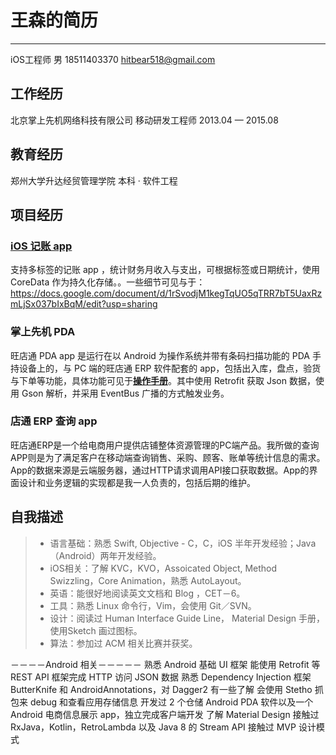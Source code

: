 # 王森的简历

---

iOS工程师 男 18511403370 [hitbear518@gmail.com](mailto:hitbear518@gmail.com)

## 工作经历
北京掌上先机网络科技有限公司
移动研发工程师 2013.04 — 2015.08

## 教育经历
郑州大学升达经贸管理学院
本科 · 软件工程

## 项目经历
### [iOS 记账 app](https://github.com/hitbear518/SwiftAccountBook)
支持多标签的记账 app ，统计财务月收入与支出，可根据标签或日期统计，使用 CoreData 作为持久化存储。。一些细节可见与于：https://docs.google.com/document/d/1rSvodjM1kegTqUO5qTRR7bT5UaxRzmLjSx037bIxBqM/edit?usp=sharing

### 掌上先机 PDA
旺店通 PDA app 是运行在以 Android 为操作系统并带有条码扫描功能的 PDA 手持设备上的，与 PC 端的旺店通 ERP 软件配套的 app，包括出入库，盘点，验货与下单等功能，具体功能可见于[**操作手册**](https://docs.google.com/document/d/1gICC6U-cLZVtTWrIJgedQl-biNbvvsLatf25GvCiDgA/edit?usp=sharing)。其中使用 Retrofit 获取 Json 数据，使用 Gson 解析，并采用 EventBus 广播的方式触发业务。

### 店通 ERP 查询 app
旺店通ERP是一个给电商用户提供店铺整体资源管理的PC端产品。我所做的查询APP则是为了满足客户在移动端查询销售、采购、顾客、账单等统计信息的需求。App的数据来源是云端服务器，通过HTTP请求调用API接口获取数据。App的界面设计和业务逻辑的实现都是我一人负责的，包括后期的维护。
<br/>

## 自我描述
> * 语言基础：熟悉 Swift, Objective - C，C，iOS 半年开发经验；Java（Android）两年开发经验。
> * iOS相关：了解 KVC，KVO，Assoicated Object, Method Swizzling，Core Animation，熟悉 AutoLayout。
> * 英语：能很好地阅读英文文档和 Blog ，CET－6。
> * 工具：熟悉 Linux 命令行，Vim，会使用 Git／SVN。
> * 设计：阅读过 Human Interface Guide Line， Material Design 手册，使用Sketch 画过图标。
> * 算法：参加过 ACM 相关比赛并获奖。

 －－－－Android 相关－－－－－
 熟悉 Android 基础 UI 框架
能使用 Retrofit 等 REST API 框架完成 HTTP 访问 JSON 数据
熟悉 Dependency Injection 框架 ButterKnife 和 AndroidAnnotations，对 Dagger2 有一些了解
会使用 Stetho 抓包来 debug 和查看应用存储信息
开发过 2 个仓储 Android PDA 软件以及一个 Android 电商信息展示 app，独立完成客户端开发
了解 Material Design
接触过 RxJava，Kotlin，RetroLambda 以及 Java 8 的 Stream API
接触过 MVP 设计模式
